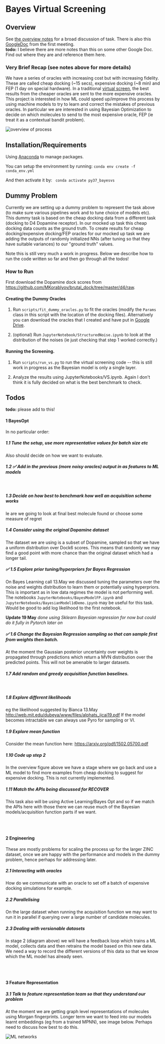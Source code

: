 # Bayes Virtual Screening

## Overview
See [the overview notes](notes/overview/compiled_drafts/13_may_2020.pdf) for a broad discussion of task.
There is also this [GoogleDoc](https://docs.google.com/document/d/1zx9na64Qt2_11BjoqQiXiyANT-O4ZTXPOTdPA3fsZLM/edit#) 
from the first meeting.  
__**todo:**__ I believe there are more notes than this on some other Google Doc. Find out where they are and reference them here. 

### Very Brief Recap (see notes above for more details)
We have a series of oracles with increasing cost but with increasing fidelity. These are called cheap docking (~15 secs),
expensive docking (~8 min) and FEP (1 day on special hardware). In a traditional [virtual screen](https://en.wikipedia.org/wiki/Virtual_screening),
the best results from the cheaper oracles are sent to the more expensive oracles. This project is interested in how ML 
could speed up/improve this process by using machine models to try to learn and correct the mistakes of previous oracles.
In particular we are interested in using Bayesian Optimization to decide on which molecules to send to the most expensive
oracle, FEP (ie treat it as a contextual bandit problem). 


![overview of process](notes/misc_imgs/process.png)



## Installation/Requirements
Using [Anaconda](https://www.anaconda.com/products/individual) to manage packages.

You can setup the environment by running:
`conda env create -f conda_env.yml`

And then activate it by:
` conda activate py37_bayesvs`


## Dummy Problem

Currently we are setting up a dummy problem to represent the task above (to make sure various pipelines work and to tune 
choice of models etc). 
This dummy task is based on the cheap docking data from a different task (docking to D4 Dopamine receptor). 
In our mocked up task this cheap docking data counts as the ground truth.
To create results for cheap docking/expensive docking/FEP oracles for our mocked up task we are adding
 the outputs of randomly initialized NNs (after tuning so that they have suitable variances) to our "ground truth" values.

Note this is still very much a work in progress.
Below we describe how to run the code written so far and then go through all the todos!

### How to Run

First download the Dopamine dock scores from https://github.com/MKorablyov/brutal_dock/tree/master/d4/raw.

#### Creating the Dummy Oracles
1. Run `scripts/fit_dummy_oracles.py` to fit the oracles (modify the `Params` class in this script with the location of
the docking files).
Alternatively you can download the oracles that I created and have put in
 [Google Drive](https://drive.google.com/drive/folders/14eHJSe2tFWQi3ZTCYGcuu4GVPJ7feUam?usp=sharing).

2. (optional) Run `JupyterNotebook/StructuredNoise.ipynb` to look at the distribution of the noises (ie just checking
that step 1 worked correctly.)

#### Running the Screening.

1. Run `scripts/run_vs.py` to run the virtual screening code -- this is still work in progress as the Bayesian model 
is only a single layer.

2. Analyze the results using JupyterNotebooks/VS.ipynb. 
Again I don't think it is fully decided on what is the best benchmark to check.



## Todos

**todo:** please add to this!


#### 1 BayesOpt

In no particular order:

##### 1.1 Tune the setup, use more representative values for batch size etc
Also should decide on how we want to evaluate.
<br />


##### 1.2 ✅ Add in the previous (more noisy oracles) output in as features to ML models
<br />


##### 1.3 Decide on how best to benchmark how well an acquisition scheme works
Ie are we going to look at final best molecule found or choose some measure of regret
<br />


##### 1.4  Consider using the original Dopamine dataset
The dataset we are using is a subset of Dopamine, sampled so that we have a uniform distribution over Dock6 scores.
This means that randomly we may find a good point with more chance than the original dataset which had a longer tail.
<br />



##### ✅ 1.5 Explore prior tuning/hyperpriors for Bayes Regression
On Bayes Learning call 13.May we discussed tuning the parameters over the noise and weights distribution to learn them
or potentially using hyperpriors.
This is important as in low data regimes the model is not performing well.
The notebooks `JupyterNotebooks/BayesModelFP.ipynb` and `JupyterNotebooks/BayesianModel1dDemo.ipynb` may be useful 
for this task. Would be good to add log likelihood to the first notebook.
<br />

**Update 19 May** _done using Sklearn Bayesian regression for now but could do it fully in Pytorch later on_



##### ✅ 1.6 Change the Bayesian Regression sampling so that can sample first from weights then batch.
At the moment the Gaussian posterior uncertainty over weights is propagated through predictions which return a MVN distribution
over the predicted points. This will not be amenable to larger datasets.
<br />



##### 1.7 Add random and greedy acquisition function baselines.
<br />



##### 1.8 Explore different likelihoods
eg the likelihood suggested by Bianca 13.May http://web.mit.edu/dubeya/www/files/alphats_ijcai19.pdf
If the model becomes intractable we can always use Pyro for sampling or VI.
<br />


##### 1.9 Explore mean function
Consider the mean function here: https://arxiv.org/pdf/1502.05700.pdf
<br />


##### 1.10 Code up step 2
In the overview figure above we have a stage where we go back and use a ML model to find more examples from cheap docking
to suggest for expensive docking. This is not currently implemented.
<br />


#####  1.11 Match the APIs being discussed for RECOVER
This task also will be using Active Learning/Bayes Opt and so if we match the APIs here with those there we can reuse much
of the Bayesian models/acquisition function parts if we want.
<br />



<br />
<br />

#### 2 Engineering

These are mostly problems for scaling the process up for the larger ZINC dataset, once we are happy with the performance
and models in the dummy problem, hence perhaps for addressing later.

##### 2.1 Interacting with oracles
How do we communicate with an oracle to set off a batch of expensive docking simulations for example.
<br />


##### 2.2 Parallelising
On the large dataset when running the acquisition function we may want to run it in parallel if querying over a large
number of candidate molecules.
<br />


##### 2.3 Dealing with versionable datasets
In stage 2 (diagram above) we will have a feedback loop which trains a ML model, collects data and then retrains the model
based on this new data. We need a way to record the different versions of this data so that we know which the ML model
has already seen.
<br />


<br />
<br />

#### 3 Feature Representation

##### 3.1 Talk to feature representation team so that they understand our problem
At the moment we are getting graph level representations of molecules using Morgan fingerprints. Longer term we want
to feed into our models learnt embeddings (eg from a trained MPNN), see image below. Perhaps need to discuss how best to do this.

![ML networks](notes/misc_imgs/networks.png)




